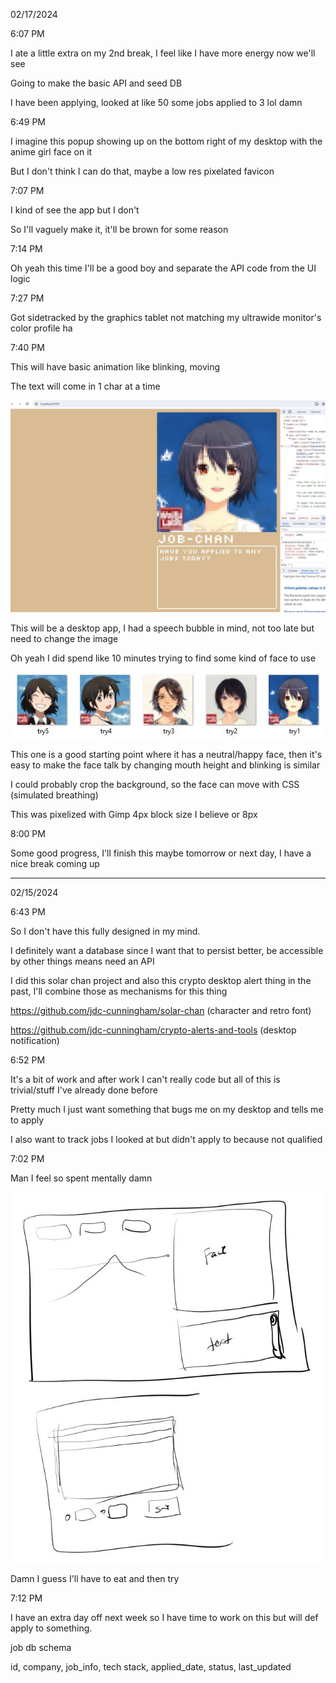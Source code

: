 02/17/2024

6:07 PM

I ate a little extra on my 2nd break, I feel like I have more energy now we'll see

Going to make the basic API and seed DB

I have been applying, looked at like 50 some jobs applied to 3 lol damn

6:49 PM

I imagine this popup showing up on the bottom right of my desktop with the anime girl face on it

But I don't think I can do that, maybe a low res pixelated favicon

7:07 PM

I kind of see the app but I don't

So I'll vaguely make it, it'll be brown for some reason

7:14 PM

Oh yeah this time I'll be a good boy and separate the API code from the UI logic

7:27 PM

Got sidetracked by the graphics tablet not matching my ultrawide monitor's color profile ha

7:40 PM

This will have basic animation like blinking, moving

The text will come in 1 char at a time

<img src="layout.JPG"/>

This will be a desktop app, I had a speech bubble in mind, not too late but need to change the image

Oh yeah I did spend like 10 minutes trying to find some kind of face to use

<img src="faces.JPG"/>

This one is a good starting point where it has a neutral/happy face, then it's easy to make the face talk by changing mouth height and blinking is similar

I could probably crop the background, so the face can move with CSS (simulated breathing)

This was pixelized with Gimp 4px block size I believe or 8px

8:00 PM

Some good progress, I'll finish this maybe tomorrow or next day, I have a nice break coming up

---

02/15/2024

6:43 PM

So I don't have this fully designed in my mind.

I definitely want a database since I want that to persist better, be accessible by other things means need an API

I did this solar chan project and also this crypto desktop alert thing in the past, I'll combine those as mechanisms for this thing

https://github.com/jdc-cunningham/solar-chan (character and retro font)

https://github.com/jdc-cunningham/crypto-alerts-and-tools (desktop notification)

6:52 PM

It's a bit of work and after work I can't really code but all of this is trivial/stuff I've already done before

Pretty much I just want something that bugs me on my desktop and tells me to apply

I also want to track jobs I looked at but didn't apply to because not qualified

7:02 PM

Man I feel so spent mentally damn

<img src="./vague-design.JPG"/>

Damn I guess I'll have to eat and then try

7:12 PM

I have an extra day off next week so I have time to work on this but will def apply to something.

job db schema

id, company, job_info, tech stack, applied_date, status, last_updated

